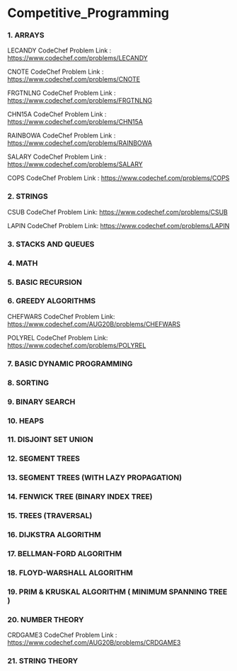 # Competitive_Programming

### 1. ARRAYS

LECANDY CodeChef Problem Link : https://www.codechef.com/problems/LECANDY

CNOTE CodeChef Problem Link : https://www.codechef.com/problems/CNOTE

FRGTNLNG CodeChef Problem Link : https://www.codechef.com/problems/FRGTNLNG

CHN15A CodeChef Problem Link : https://www.codechef.com/problems/CHN15A

RAINBOWA CodeChef Problem Link : https://www.codechef.com/problems/RAINBOWA

SALARY CodeChef Problem Link : https://www.codechef.com/problems/SALARY

COPS CodeChef Problem Link : https://www.codechef.com/problems/COPS

### 2. STRINGS

CSUB CodeChef Problem Link: https://www.codechef.com/problems/CSUB

LAPIN CodeChef Problem Link: https://www.codechef.com/problems/LAPIN

### 3. STACKS AND QUEUES

### 4. MATH

### 5. BASIC RECURSION

### 6. GREEDY ALGORITHMS

CHEFWARS CodeChef Problem Link: https://www.codechef.com/AUG20B/problems/CHEFWARS

POLYREL CodeChef Problem Link: https://www.codechef.com/problems/POLYREL

### 7. BASIC DYNAMIC PROGRAMMING

### 8. SORTING

### 9. BINARY SEARCH

### 10. HEAPS

### 11. DISJOINT SET UNION

### 12. SEGMENT TREES

### 13. SEGMENT TREES (WITH LAZY PROPAGATION)

### 14. FENWICK TREE (BINARY INDEX TREE)

### 15. TREES (TRAVERSAL)

### 16. DIJKSTRA ALGORITHM

### 17. BELLMAN-FORD ALGORITHM

### 18. FLOYD-WARSHALL ALGORITHM

### 19. PRIM & KRUSKAL ALGORITHM ( MINIMUM SPANNING TREE )

### 20. NUMBER THEORY 

CRDGAME3 CodeChef Problem Link : https://www.codechef.com/AUG20B/problems/CRDGAME3

### 21. STRING THEORY

